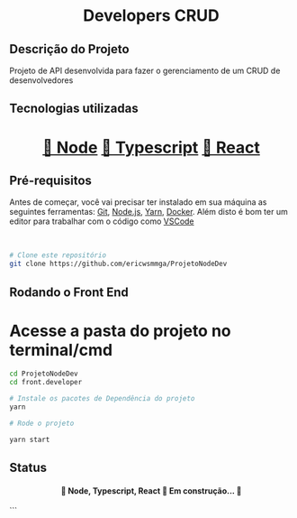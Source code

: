 <h1 align="center">Developers CRUD</h1>

<h2>Descrição do Projeto</h2>
<p align="left">Projeto de API desenvolvida para fazer o gerenciamento de um CRUD de desenvolvedores</p>

<h2>Tecnologias utilizadas</h2>
<h1 align="center">
    <a href="https://nodejs.org/en/">🔗 Node</a>
    <a href="https://www.typescriptlang.org/">🔗 Typescript</a>
    <a href="https://reactjs.org/">🔗 React</a>
    
</h1>

<h2>Pré-requisitos</h2>

Antes de começar, você vai precisar ter instalado em sua máquina as seguintes ferramentas:
[Git](https://git-scm.com), [Node.js](https://nodejs.org/en/), [Yarn](https://yarnpkg.com/getting-started), [Docker](https://www.docker.com/get-started).
Além disto é bom ter um editor para trabalhar com o código como [VSCode](https://code.visualstudio.com/)

<br/>

```bash
# Clone este repositório
git clone https://github.com/ericwsmmga/ProjetoNodeDev
```
<h2>Rodando o Front End</h2>

# Acesse a pasta do projeto no terminal/cmd
```bash
cd ProjetoNodeDev
cd front.developer
```

```bash
# Instale os pacotes de Dependência do projeto
yarn
```
```bash
# Rode o projeto

yarn start
```
<h2>Status</h2>
<h4 align="center">
	🚧  Node, Typescript, React 🚀 Em construção...  🚧
</h4>
```
